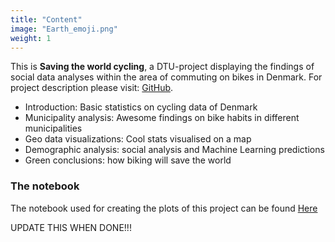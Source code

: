```yaml
---
title: "Content"
image: "Earth_emoji.png"
weight: 1
---
```


This is **Saving the world cycling**, a DTU-project displaying the findings of social data analyses within the area of commuting on bikes in Denmark. For project description please visit: [GitHub](https://github.com/suneman/socialdata2022/wiki/Final-Project).

* Introduction: Basic statistics on cycling data of Denmark
* Municipality analysis: Awesome findings on bike habits in different municipalities
* Geo data visualizations: Cool stats visualised on a map
* Demographic analysis: social analysis and Machine Learning predictions 
* Green conclusions: how biking will save the world

### The notebook
The notebook used for creating the plots of this project can be found [Here](https://github.com/suneman/socialdata2022/wiki/Final-Project)  

UPDATE THIS WHEN DONE!!!
